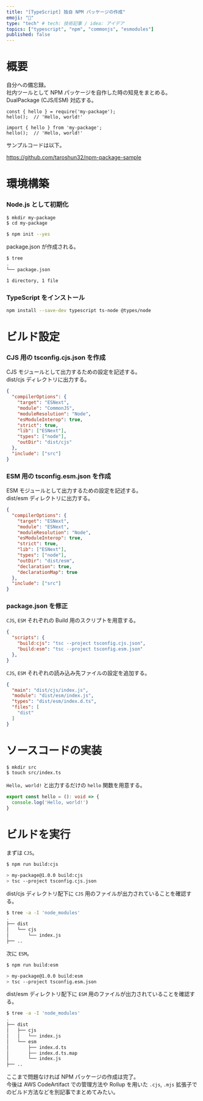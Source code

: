 ```yaml
---
title: "[TypeScript] 独自 NPM パッケージの作成"
emoji: "🎉"
type: "tech" # tech: 技術記事 / idea: アイデア
topics: ["typescript", "npm", "commonjs", "esmodules"]
published: false
---
```


# 概要

自分への備忘録。  
社内ツールとして NPM パッケージを自作した時の知見をまとめる。 
DualPackage (CJS/ESM) 対応する。

```javascript:JavaScript
const { hello } = require('my-package');
hello();  // 'Hello, world!'
```

```typescript:TypeScript
import { hello } from 'my-package';
hello();  // 'Hello, world!'
```

サンプルコードは以下。

https://github.com/taroshun32/npm-package-sample

# 環境構築

### Node.js として初期化

```sh
$ mkdir my-package
$ cd my-package

$ npm init --yes
```

package.json が作成される。

```sh
$ tree
.
└── package.json

1 directory, 1 file
```

### TypeScript をインストール

```sh
npm install --save-dev typescript ts-node @types/node
```

# ビルド設定

### CJS 用の tsconfig.cjs.json を作成

CJS モジュールとして出力するための設定を記述する。  
dist/cjs ディレクトリに出力する。

```json:tsconfig.cjs.json
{
  "compilerOptions": {
    "target": "ESNext",
    "module": "CommonJS",
    "moduleResolution": "Node",
    "esModuleInterop": true,
    "strict": true,
    "lib": ["ESNext"],
    "types": ["node"],
    "outDir": "dist/cjs"
  },
  "include": ["src"]
}
```

### ESM 用の tsconfig.esm.json を作成

ESM モジュールとして出力するための設定を記述する。  
dist/esm ディレクトリに出力する。

```json:tsconfig.esm.json
{
  "compilerOptions": {
    "target": "ESNext",
    "module": "ESNext",
    "moduleResolution": "Node",
    "esModuleInterop": true,
    "strict": true,
    "lib": ["ESNext"],
    "types": ["node"],
    "outDir": "dist/esm",
    "declaration": true,
    "declarationMap": true
  },
  "include": ["src"]
}
```

### package.json を修正

`CJS`, `ESM` それぞれの Build 用のスクリプトを用意する。

```json:package.json
{
  "scripts": {
    "build:cjs": "tsc --project tsconfig.cjs.json",
    "build:esm": "tsc --project tsconfig.esm.json"
  },
}
```

`CJS`, `ESM` それぞれの読み込み先ファイルの設定を追加する。

```json:package.json
{
  "main": "dist/cjs/index.js",
  "module": "dist/esm/index.js",
  "types": "dist/esm/index.d.ts",
  "files": [
    "dist"
  ]
}
```

# ソースコードの実装

```sh
$ mkdir src
$ touch src/index.ts
```

`Hello, world!` と出力するだけの `hello` 関数を用意する。

```typescript:src/index.ts
export const hello = (): void => {
  console.log('Hello, world!')
}
```

# ビルドを実行

まずは `CJS`。

```sh
$ npm run build:cjs

> my-package@1.0.0 build:cjs
> tsc --project tsconfig.cjs.json
```

dist/cjs ディレクトリ配下に `CJS` 用のファイルが出力されていることを確認する。

```sh
$ tree -a -I 'node_modules'
.
├── dist
│   └── cjs
│       └── index.js
├── ..
```

次に `ESM`。

```sh
$ npm run build:esm

> my-package@1.0.0 build:esm
> tsc --project tsconfig.esm.json
```

dist/esm ディレクトリ配下に `ESM` 用のファイルが出力されていることを確認する。

```sh
$ tree -a -I 'node_modules'
.
├── dist
│   ├── cjs
│   │   └── index.js
│   └── esm
│       ├── index.d.ts
│       ├── index.d.ts.map
│       └── index.js
├── ..
```

ここまで問題なければ NPM パッケージの作成は完了。  
今後は AWS CodeArtifact での管理方法や Rollup を用いた `.cjs`, `.mjs` 拡張子でのビルド方法などを別記事でまとめてみたい。
